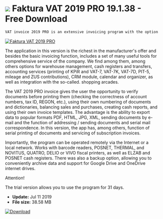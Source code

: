 # ![](https://cdn.softexe.net/static/icon/b/faktura-vat-2019-pro-8621.png) Faktura VAT 2019 PRO 19.1.38 - Free Download

```sh
VAT invoice 2019 PRO is an extensive invoicing program with the option of handling the warehouse and small bookkeeping, as well as CRM, calendar and organizer. In addition, it also offers integration with the most popular stores: Allegro, osCommerce, Prestashop, Magento, VirtueMart.
```
[![Faktura VAT 2019 PRO](https://gallery.dpcdn.pl/imgc/Tools/72619/g_-_420x350_1.5_-_x20161129110647_0.png)](https://softexe.net/win/business/billing/faktura-vat-2019-pro:hfbp.html)

The application in this version is the richest in the manufacturer's offer and besides the basic invoicing function, includes a set of many useful tools for comprehensive service of the company. We find among them, among others options for warehouse management, cash registers and transfers, accounting services (printing of KPiR and VAT-7, VAT-7K, VAT-7D, PIT-5, mileage and ZUS contributions), CRM module, calendar and organizer, as well as integration with the so-called. shopping arcades.
 
 The VAT 2019 PRO invoice gives the user the opportunity to verify documents before printing them (checking the correctness of account numbers, tax ID, REGON, etc.), using their own numbering of documents and dictionaries, balancing sales and purchases, creating cash reports, and using their own invoice templates. The advantage is the ability to export data to popular formats PDF, HTML, JPG, XML, sending documents by e-mail and the function of addressing / sending documents and serial mail correspondence. In this version, the app has, among others, function of serial printing of documents and servicing of subscription invoices.
 
 Importantly, the program can be operated remotely via the Internet or a local network. Works with barcode readers, POSNET, THERMAL, and NOVITUS, QUATRO, DELIO or VIVO fiscal printers, as well as ELZAB and POSNET cash registers. There was also a backup option, allowing you to conveniently archive data and support for Google Drive and OneDrive internet drives.
 
 Attention!
 
 The trial version allows you to use the program for 31 days.


- **Update:** Jul 11 2019
- **File size:** 38.58 MB

[![Download](https://cdn.softexe.net/static/img/download.png)](https://softexe.net/win/business/billing/faktura-vat-2019-pro:hfbp.html)

